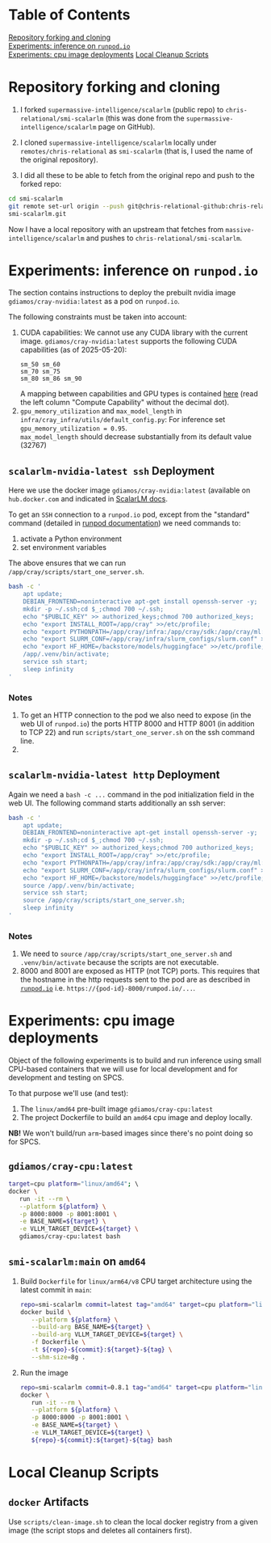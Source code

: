 # Table of Contents
[Repository forking and cloning](#repository-forking-and-cloning)  
[Experiments: inference on `runpod.io`](#experiments-inference-on-runpodio)  
[Experiments: cpu image deployments](#experiments-cpu-image-deployments)
[Local Cleanup Scripts](#local-cleanup-scripts)  



# Repository forking and cloning

1. I forked `supermassive-intelligence/scalarlm` (public repo) to `chris-relational/smi-scalarlm` 
   (this was done from the `supermassive-intelligence/scalarlm` page on GitHub).

2. I cloned `supermassive-intelligence/scalarlm` locally under `remotes/chris-relational` as `smi-scalarlm` (that is, I used the name of the original repository).

3. I did all these to be able to fetch from the original repo and push to the forked repo:  
```bash
cd smi-scalarlm
git remote set-url origin --push git@chris-relational-github:chris-relational/ 
smi-scalarlm.git 
```

Now I have a local repository with an upstream that fetches from `massive-intelligence/scalarlm` and pushes to `chris-relational/smi-scalarlm`.


# Experiments: inference on `runpod.io`
The section contains instructions to deploy the prebuilt nvidia image `gdiamos/cray-nvidia:latest` as a pod on `runpod.io`.  

The following constraints must be taken into account:
1. CUDA capabilities: We cannot use any CUDA library with the current image. `gdiamos/cray-nvidia:latest` supports the following CUDA capabilities (as of 2025-05-20): 
   ```
   sm_50 sm_60 
   sm_70 sm_75 
   sm_80 sm_86 sm_90
   ```
   A mapping between capabilities and GPU types is contained [here](https://developer.nvidia.com/cuda-gpus) (read the left column "Compute Capability" without the decimal dot).  
2. `gpu_memory_utilization` and `max_model_length` in `infra/cray_infra/utils/default_config.py`: For inference set `gpu_memory_utilization = 0.95`.  
   `max_model_length` should decrease substantially from its default value (32767)


## `scalarlm-nvidia-latest ssh` Deployment
Here we use the docker image `gdiamos/cray-nvidia:latest` (available on `hub.docker.com` and indicated in [ScalarLM docs](https://www.scalarlm.com/docker/).  

To get an `SSH` connection to a `runpod.io` pod, except from the "standard" command (detailed in [runpod documentation](https://docs.runpod.io/pods/configuration/use-ssh)) we need commands to:
1. activate a Python environment
2. set environment variables

The above ensures that we can run `/app/cray/scripts/start_one_server.sh`. 

```bash
bash -c '
    apt update;
    DEBIAN_FRONTEND=noninteractive apt-get install openssh-server -y;
    mkdir -p ~/.ssh;cd $_;chmod 700 ~/.ssh;
    echo "$PUBLIC_KEY" >> authorized_keys;chmod 700 authorized_keys;
    echo "export INSTALL_ROOT=/app/cray" >>/etc/profile;
    echo "export PYTHONPATH=/app/cray/infra:/app/cray/sdk:/app/cray/ml:/app/cray/test" >>/etc/profile;
    echo "export SLURM_CONF=/app/cray/infra/slurm_configs/slurm.conf" >>/etc/profile;
    echo "export HF_HOME=/backstore/models/huggingface" >>/etc/profile;
    /app/.venv/bin/activate;
    service ssh start;
    sleep infinity
'
```

### Notes
1. To get an HTTP connection to the pod we also need to expose (in the web UI of `runpod.io`) the ports HTTP 8000 and HTTP 8001 (in addition to TCP 22)
and run `scripts/start_one_server.sh` on the ssh command line.  
2. 



## `scalarlm-nvidia-latest http` Deployment
Again we need a `bash -c ...` command in the pod initialization field in the web UI. The following command starts additionally an ssh server:
```bash
bash -c '
    apt update;
    DEBIAN_FRONTEND=noninteractive apt-get install openssh-server -y;
    mkdir -p ~/.ssh;cd $_;chmod 700 ~/.ssh;
    echo "$PUBLIC_KEY" >> authorized_keys;chmod 700 authorized_keys;
    echo "export INSTALL_ROOT=/app/cray" >>/etc/profile;
    echo "export PYTHONPATH=/app/cray/infra:/app/cray/sdk:/app/cray/ml:/app/cray/test" >>/etc/profile;
    echo "export SLURM_CONF=/app/cray/infra/slurm_configs/slurm.conf" >>/etc/profile;
    echo "export HF_HOME=/backstore/models/huggingface" >>/etc/profile;
    source /app/.venv/bin/activate;
    service ssh start;
    source /app/cray/scripts/start_one_server.sh;
    sleep infinity
'
```

### Notes
1. We need to `source` `/app/cray/scripts/start_one_server.sh` and `.venv/bin/activate` because the scripts are not executable. 
2. 8000 and 8001 are exposed as HTTP (not TCP) ports. This requires that the hostname in the http requests sent to the pod are as 
   described in [`runpod.io`](https://docs.runpod.io/pods/configuration/expose-ports) i.e. `https://{pod-id}-8000/rumpod.io/...`.



# Experiments: cpu image deployments
Object of the following experiments is to build and run inference using small CPU-based containers that we will use for local development and
for development and testing on SPCS.  

To that purpose we'll use (and test):
1. The `linux/amd64` pre-built image `gdiamos/cray-cpu:latest`
2. The project Dockerfile to build an `amd64` cpu image and deploy locally.

__NB!__ We won't build/run `arm`-based images since there's no point doing so for SPCS.


## `gdiamos/cray-cpu:latest` 
```bash
target=cpu platform="linux/amd64"; \   
docker \
   run -it --rm \
   --platform ${platform} \
   -p 8000:8000 -p 8001:8001 \
   -e BASE_NAME=${target} \
   -e VLLM_TARGET_DEVICE=${target} \
   gdiamos/cray-cpu:latest bash
```


## `smi-scalarlm:main` on `amd64`
1. Build `Dockerfile` for `linux/arm64/v8` CPU target architecture using the latest commit in `main`:  
   ```bash
   repo=smi-scalarlm commit=latest tag="amd64" target=cpu platform="linux/amd64"; \
   docker build \
      --platform ${platform} \
      --build-arg BASE_NAME=${target} \
      --build-arg VLLM_TARGET_DEVICE=${target} \
      -f Dockerfile \
      -t ${repo}-${commit}:${target}-${tag} \
      --shm-size=8g .
   ```

2. Run the image
   ```bash
   repo=smi-scalarlm commit=0.8.1 tag="amd64" target=cpu platform="linux/amd64"; \   
   docker \
      run -it --rm \
      --platform ${platform} \
      -p 8000:8000 -p 8001:8001 \
      -e BASE_NAME=${target} \
      -e VLLM_TARGET_DEVICE=${target} \
      ${repo}-${commit}:${target}-${tag} bash
   ```


# Local Cleanup Scripts

## `docker` Artifacts
Use `scripts/clean-image.sh` to clean the local docker registry from a given image (the script stops and deletes all containers first).
